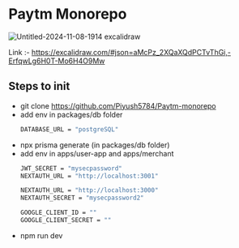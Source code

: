 #  Paytm Monorepo


![Untitled-2024-11-08-1914 excalidraw](https://github.com/user-attachments/assets/851ba262-c771-4e9e-b15c-c101c2db9871)

Link :- https://excalidraw.com/#json=aMcPz_2XQaXQdPCTvThGi,-ErfqwLg6H0T-Mo6H4O9Mw

## Steps to init

- git clone https://github.com/Piyush5784/Paytm-monorepo
- add env in packages/db folder
  ```bash
  DATABASE_URL = "postgreSQL"
  ```
- npx prisma generate (in packages/db folder)
- add env in apps/user-app and apps/merchant
  ```bash
  JWT_SECRET = "mysecpassword"
  NEXTAUTH_URL = "http://localhost:3001"
  ```
  ```bash
  NEXTAUTH_URL = "http://localhost:3000"
  NEXTAUTH_SECRET = "mysecpassword2"

  GOOGLE_CLIENT_ID = ""
  GOOGLE_CLIENT_SECRET = ""
  ```
- npm run dev 
